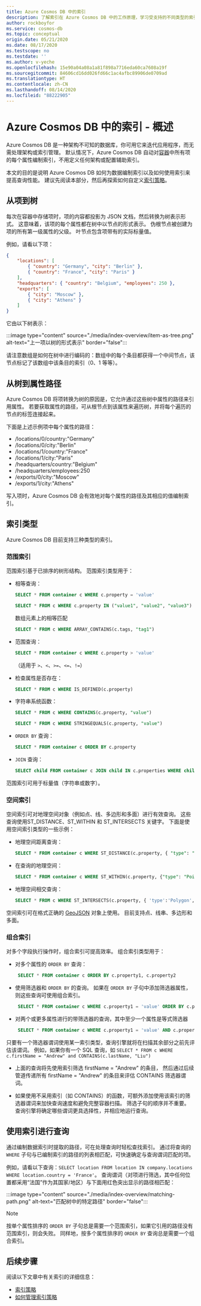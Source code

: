 ```yaml
---
title: Azure Cosmos DB 中的索引
description: 了解索引在 Azure Cosmos DB 中的工作原理，学习受支持的不同类型的索引，例如范围索引、空间索引和组合索引。
author: rockboyfor
ms.service: cosmos-db
ms.topic: conceptual
origin.date: 05/21/2020
ms.date: 08/17/2020
ms.testscope: no
ms.testdate: ''
ms.author: v-yeche
ms.openlocfilehash: 15e90a04a08a1a81f898a7716eda60ca7608a19f
ms.sourcegitcommit: 84606cd16dd026fd66c1ac4afbc89906de0709ad
ms.translationtype: HT
ms.contentlocale: zh-CN
ms.lasthandoff: 08/14/2020
ms.locfileid: "88222905"
---
```

# <a name="indexing-in-azure-cosmos-db---overview"></a>Azure Cosmos DB 中的索引 - 概述

Azure Cosmos DB 是一种架构不可知的数据库，你可用它来迭代应用程序，而无需处理架构或索引管理。 默认情况下，Azure Cosmos DB 自动对[容器](databases-containers-items.md#azure-cosmos-containers)中所有项的每个属性编制索引，不用定义任何架构或配置辅助索引。

本文的目的是说明 Azure Cosmos DB 如何为数据编制索引以及如何使用索引来提高查询性能。 建议先阅读本部分，然后再探索如何自定义[索引策略](index-policy.md)。

## <a name="from-items-to-trees"></a>从项到树

每次在容器中存储项时，项的内容都投影为 JSON 文档，然后转换为树表示形式。 这意味着，该项的每个属性都在树中以节点的形式表示。 伪根节点被创建为项的所有第一级属性的父级。 叶节点包含项带有的实际标量值。

例如，请看以下项：

```json
{
    "locations": [
        { "country": "Germany", "city": "Berlin" },
        { "country": "France", "city": "Paris" }
    ],
    "headquarters": { "country": "Belgium", "employees": 250 },
    "exports": [
        { "city": "Moscow" },
        { "city": "Athens" }
    ]
}
```

它由以下树表示：

:::image type="content" source="./media/index-overview/item-as-tree.png" alt-text="上一项以树的形式表示" border="false":::

请注意数组是如何在树中进行编码的：数组中的每个条目都获得一个中间节点，该节点标记了该数组中该条目的索引（0、1 等等）。

## <a name="from-trees-to-property-paths"></a>从树到属性路径

Azure Cosmos DB 将项转换为树的原因是，它允许通过这些树中属性的路径来引用属性。 若要获取属性的路径，可从根节点到该属性来遍历树，并将每个遍历的节点的标签连接起来。

下面是上述示例项中每个属性的路径：

- /locations/0/country:"Germany"
- /locations/0/city:"Berlin"
- /locations/1/country:"France"
- /locations/1/city:"Paris"
- /headquarters/country:"Belgium"
- /headquarters/employees:250
- /exports/0/city:"Moscow"
- /exports/1/city:"Athens"

写入项时，Azure Cosmos DB 会有效地对每个属性的路径及其相应的值编制索引。

## <a name="index-kinds"></a>索引类型

Azure Cosmos DB 目前支持三种类型的索引。

### <a name="range-index"></a>范围索引

范围索引基于已排序的树形结构。 范围索引类型用于：

- 相等查询：

    ```sql
    SELECT * FROM container c WHERE c.property = 'value'
    ```

    ```sql
    SELECT * FROM c WHERE c.property IN ("value1", "value2", "value3")
    ```

    数组元素上的相等匹配
    ```sql
    SELECT * FROM c WHERE ARRAY_CONTAINS(c.tags, "tag1")
    ```

- 范围查询：

    ```sql
    SELECT * FROM container c WHERE c.property > 'value'
    ```
    （适用于 `>`、`<`、`>=`、`<=`、`!=`）

- 检查属性是否存在：

    ```sql
    SELECT * FROM c WHERE IS_DEFINED(c.property)
    ```

- 字符串系统函数：

    ```sql
    SELECT * FROM c WHERE CONTAINS(c.property, "value")
    ```

    ```sql
    SELECT * FROM c WHERE STRINGEQUALS(c.property, "value")
    ```

- `ORDER BY` 查询：

    ```sql
    SELECT * FROM container c ORDER BY c.property
    ```

- `JOIN` 查询：

    ```sql
    SELECT child FROM container c JOIN child IN c.properties WHERE child = 'value'
    ```

范围索引可用于标量值（字符串或数字）。

### <a name="spatial-index"></a>空间索引

空间索引可对地理空间对象（例如点、线、多边形和多面）进行有效查询。 这些查询使用ST_DISTANCE、ST_WITHIN 和 ST_INTERSECTS 关键字。 下面是使用空间索引类型的一些示例：

- 地理空间距离查询：

    ```sql
    SELECT * FROM container c WHERE ST_DISTANCE(c.property, { "type": "Point", "coordinates": [0.0, 10.0] }) < 40
    ```

- 在查询的地理空间：

    ```sql
    SELECT * FROM container c WHERE ST_WITHIN(c.property, {"type": "Point", "coordinates": [0.0, 10.0] } })
    ```

- 地理空间相交查询：

    ```sql
    SELECT * FROM c WHERE ST_INTERSECTS(c.property, { 'type':'Polygon', 'coordinates': [[ [31.8, -5], [32, -5], [31.8, -5] ]]  })  
    ```

空间索引可在格式正确的 [GeoJSON](geospatial.md) 对象上使用。 目前支持点、线串、多边形和多面。

### <a name="composite-indexes"></a>组合索引

对多个字段执行操作时，组合索引可提高效率。 组合索引类型用于：

- 对多个属性的 `ORDER BY` 查询：

    ```sql
     SELECT * FROM container c ORDER BY c.property1, c.property2
    ```

- 使用筛选器和 `ORDER BY` 的查询。 如果在 `ORDER BY` 子句中添加筛选器属性，则这些查询可使用组合索引。

    ```sql
     SELECT * FROM container c WHERE c.property1 = 'value' ORDER BY c.property1, c.property2
    ```

- 对两个或更多属性进行的带筛选器的查询，其中至少一个属性是等式筛选器

    ```sql
     SELECT * FROM container c WHERE c.property1 = 'value' AND c.property2 > 'value'
    ```

只要有一个筛选器谓词使用某一索引类型，查询引擎就将在扫描其余部分之前先评估该谓词。 例如，如果你有一个 SQL 查询，如 `SELECT * FROM c WHERE c.firstName = "Andrew" and CONTAINS(c.lastName, "Liu")`

* 上面的查询将先使用索引筛选 firstName = "Andrew" 的条目， 然后通过后续管道传递所有 firstName = "Andrew" 的条目来评估 CONTAINS 筛选器谓词。

* 如果使用不采用索引（如 CONTAINS）的函数，可额外添加使用该索引的筛选器谓词来加快查询速度和避免完整容器扫描。 筛选子句的顺序并不重要。 查询引擎将确定哪些谓词更具选择性，并相应地运行查询。

## <a name="querying-with-indexes"></a>使用索引进行查询

通过编制数据索引时提取的路径，可在处理查询时轻松查找索引。 通过将查询的 `WHERE` 子句与已编制索引的路径的列表相匹配，可快速确定与查询谓词匹配的项。

例如，请看以下查询：`SELECT location FROM location IN company.locations WHERE location.country = 'France'`。 查询谓词（对项进行筛选，其中任何位置都采用“法国”作为其国家/地区）与下面用红色突出显示的路径相匹配：

:::image type="content" source="./media/index-overview/matching-path.png" alt-text="匹配树中的特定路径" border="false":::

> [!NOTE]
> 按单个属性排序的 `ORDER BY` 子句总是需要一个范围索引，如果它引用的路径没有范围索引，则会失败。 同样地，按多个属性排序的 `ORDER BY` 查询总是需要一个组合索引。

## <a name="next-steps"></a>后续步骤

阅读以下文章中有关索引的详细信息：

- [索引策略](index-policy.md)
- [如何管理索引策略](how-to-manage-indexing-policy.md)

<!-- Update_Description: update meta properties, wording update, update link -->